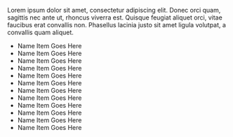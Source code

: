 Lorem ipsum dolor sit amet, consectetur adipiscing elit. Donec orci quam, sagittis nec ante ut, rhoncus viverra est. Quisque feugiat aliquet orci, vitae faucibus erat convallis non. Phasellus lacinia justo sit amet ligula volutpat, a convallis quam aliquet. 

- Name Item Goes Here
- Name Item Goes Here
- Name Item Goes Here
- Name Item Goes Here
- Name Item Goes Here
- Name Item Goes Here
- Name Item Goes Here
- Name Item Goes Here
- Name Item Goes Here
- Name Item Goes Here
- Name Item Goes Here
- Name Item Goes Here